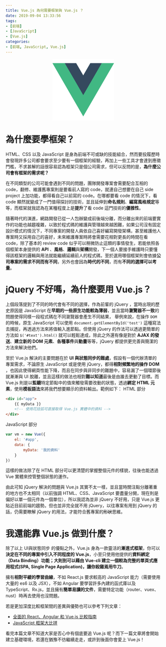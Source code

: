 ```yaml
---
title: Vue.js 為何需要框架與 Vue.js ？
date: 2019-09-04 13:33:56
tags:
- [前端]
- [JavaScript]
- [Vue.js]
categories: 
- [前端, JavaScript, Vue.js]
---
```


<div style="display:flex;justify-content:center;">
  <img style="object-fit:cover;" src='/images/vue-logo.png' width='200px' height='200px' />
</div>

# 為什麼要學框架？

HTML、CSS 以及 JavaScript 是身為前端不可或缺的技能組合，然而要投履歷時會發現許多公司都會要求至少要有一個框架的經驗，再加上一些工具才會達到應徵門檻，不求甚解的話很容易認為框架只是個公司需求，但可以反問的是，**為什麼公司會有框架的需求呢？**

在不同類型的公司可能會遇到不同的問題，團隊開發專案會需要配合互相的 code，翻修、維護舊專案則是要看前人寫的 code，就連自己想要在自己 side project 上加功能，都得看自己以前寫的 code。在哪都要看 code 的情況下，看 code 顯然就變成了一門值得探討的技術，並且延伸到**命名規則**、**編寫風格規定**等等，而框架就我認為在某種程度上是**提升**了看 code 這門技術的**優雅性**。

隨著時代的演進，網路開發已從一人包辦變成前後端分離，而分離出來的前端要實作的功能也越趨複雜，以致於程式碼的維護與管理越來越困難，如果公司沒有固定設計模式的情況下，不同專案的開發人員依自己喜好編寫開發架構，甚至維護他人專案時又採用自己的喜好，未來維護專案時將會需要花相對更長的時間在看 code，除了基本的 review code 似乎可以稍微防止這類的事情發生，若能依照各個框架本身提供的 **API** 、**風格**、**邏輯**與**架構**開發，下一個人要接手維護時只要懂得該框架的邏輯與用法就能繼續延續前人的程式碼，至於選用哪個框架則會依據**公司專案的需求不同而有不同**，另外也會因為**時代的不同**，而有**不同的選擇可以考量**。

# jQuery 不好嗎，為什麼要用 Vue.js？

上個段落提到了不同的時代會有不同的選擇，作為前輩的 jQuery ，當時出現的歷史原因是 JavaScript 在**早期的一些原生功能較為薄弱**，並且當時**瀏覽器不一致**的問題使得同樣一段程式碼在不同瀏覽器會產生不同結果，
舉例來說，在操作 `DOM` 的時候，原生 JavaScript 可以使用 `document.getElementById('test')` 這種寫法去捕捉，再透過方法來將值輸入進節點。但使用 jQuery 的作法可以透過更簡單的方法如 `$('#text').html()` 就可以輕鬆達成，除此之外還有像是對於 **AJAX 的發送**、**建立新的 DOM 元素**、**各種事件**與**動畫**等等，jQuery 都提供更完善與簡潔的方法來解決他們。

至於 Vue.js 解決的主要問題在於 **UI 與狀態同步的難處**，假設有一個代辦清單的專案需求，不論原生 JavaScript 或是使用 jQuery，都得**相對頻繁地的操作 DOM** ，也因此使得網頁性能下降，而且在同步與非同步的難題中，容易漏了一個環節後就漸漸與 UI 脫離，並且這樣的做法也相對**難以知道**最後是由誰去更動了目標。而 Vue.js 則是以**監聽**特定節點中的值來觸發需要改動的狀態，透過**綁定 HTML 元素**，使用**模板語法**來將我們想要顯示的資料輸出。範例如下：
HTML 部分
``` html
<div id="app">
    {{ myData }}
    <!-- 使用花括弧可直接取得 Vue.js 實體中的資料 -->
</div>
```
JavaScript 部分
``` javascript
var vm = new Vue({
    el: '#app',
    data: {
        myData: '我的資料'
    }
})    
```

這樣的做法除了在 HTML 部分可以更清楚的掌握整個元件的樣貌，往後也能透過 Vue 實體來控管整個狀態的運作。

由此可知 jQuery 解決的問題與 Vue.js 其實不太一樣，並且當時關注點分離著重的地方也不太相同（以前強調 HTML、CSS、JavaScript 要盡量分開，現在則是偏好以單一個元件為一個單位），所以我認為並非 jQuery 不好用，只是 Vue.js 更貼近目前前端的趨勢。但也並非完全就不用 jQuery，以往專案有用到 jQuery 的話，仍需要瞭解 jQuery 的用法，才能符合舊專案的~~形狀~~思維。



# 我還能靠 Vue.js 做到什麼？
除了以上 UI與狀態同步 的優點之外，Vue.js 身為一款靈活的**漸進式框架**，你可以**決定在不同的專案中引入不同程度的 Vue.js**，小至只使用他提供的**資料綁定（Data Binding）**功能；大則到可以藉由 Vue-cli 建立一個較為完整的單頁式應用程式(SPA, Single Page Application)，讓你**殺雞焉用牛刀**。

擁有**相對平緩的學習曲線**，不如 React.js 要求較高的 JavaScript 能力（需要使用大量的 es6 以及 JSX），不如 Angular 要學習許多內建的函式庫以及 TypeScript、Rx.js，並且擁有**簡單易讀的文件**，需要特定功能（router、vuex、nust）時再去使用也沒問題。

若是更加深度比較框架間的差異與優勢也可以參考下列文章：
- [全面的 React、Angular 和 Vue.js 比較指南](https://kknews.cc/zh-tw/code/r33n9vn.html)
- [JavaScript 框架大比拼](https://buzzorange.com/techorange/2017/07/31/all-about-javascript-framework/)

看完本篇文章不知道大家是否心中有個底要追 Vue.js 呢？而下一篇文章將會開始建立基礎環境，若還在猶豫不彷繼續走走，或許到後面你會愛上 Vue.js！